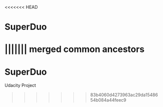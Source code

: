 <<<<<<< HEAD
# SuperDuo
||||||| merged common ancestors
=======
# SuperDuo
Udacity Project
>>>>>>> 83b4060d4273963ac29da1548654b084a44feec9

